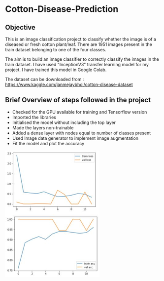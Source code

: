 # Cotton-Disease-Prediction 

## Objective

This is an image classification project to classify whether the image is of a diseased or fresh cotton plant/leaf. There are 1951 images present in the train dataset belonging to one of the four classes.

The aim is to build an image classifier to correctly classify the images in the train dataset. I have used "InceptionV3" transfer learning model for my project. I have trained this model in Google Colab.

The dataset can be downloaded from : https://www.kaggle.com/janmejaybhoi/cotton-disease-dataset

## Brief Overview of steps followed in the project

* Checked for the GPU available for training and Tensorflow version
* Imported the libraries
* Initialised the model without including the top layer
* Made the layers non-trainable
* Added a dense layer with nodes equal to number of classes present
* Used Image data generator to implement image augmentation
* Fit the model and plot the accuracy

![](ImagesforReadme/1.JPG)

